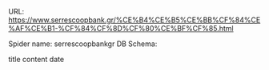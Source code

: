 URL: https://www.serrescoopbank.gr/%CE%B4%CE%B5%CE%BB%CF%84%CE%AF%CE%B1-%CF%84%CF%8D%CF%80%CE%BF%CF%85.html

Spider name: serrescoopbankgr
DB Schema:

title
content
date
